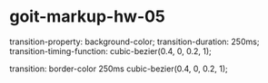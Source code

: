 # goit-markup-hw-05

transition-property: background-color;
transition-duration: 250ms;
transition-timing-function: cubic-bezier(0.4, 0, 0.2, 1);

transition: border-color 250ms cubic-bezier(0.4, 0, 0.2, 1);

<!-- <span class="modal-policy-span">
                <svg
                  class="modal-checkbox-bird check-icon"
                  width="10"
                  height="8"
                >
                  <use href="./images/icons.svg#icon-bird"></use>
                </svg>
              </span> -->
